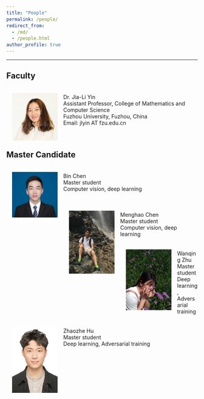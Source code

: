 ```yaml
---
title: "People"
permalink: /people/
redirect_from: 
  - /md/
  - /people.html
author_profile: true
---
```

---

Faculty
-----

<img src='/images/Yin.JPG' width="120" style="float: left; margin: 15px">
<br>
Dr. Jia-Li Yin <br>
Assistant Professor, College of Mathematics and Computer Science <br>
Fuzhou University, Fuzhou, China <br>
Email: jlyin AT fzu.edu.cn
<br>
<br>
<br>

Master Candidate
-----

<img src='/images/chen_bin.jpg' width="120" style="float: left; margin: 15px">
<br>
Bin Chen <br>
Master student <br>
Computer vision, deep learning
<br>
<br>
<br>
<img src='/images/menghao_chen-1.jpg' width="120" style="float: left; margin: 15px">
<br>
Menghao Chen <br>
Master student <br>
Computer vision, deep learning  
<br>
<br>    
<img src='/images/zhu_wanqing.jpg' width="120" style="float: left; margin: 15px">
<br>   
Wanqing Zhu <br>
Master student <br>
Deep learning, Adversarial training  
<br>
<br>
<img src='/images/hu_zhaozhe.jpg' width="120" style="float: left; margin: 15px">
<br>
Zhaozhe Hu <br>
Master student <br>
Deep learning, Adversarial training
<br>
<br>
<br>


